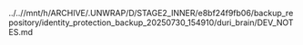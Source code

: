 ../..//mnt/h/ARCHIVE/.UNWRAP/D/STAGE2_INNER/e8bf24f9fb06/backup_repository/identity_protection_backup_20250730_154910/duri_brain/DEV_NOTES.md